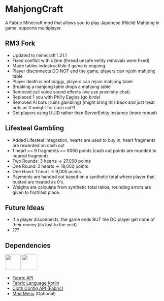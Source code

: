 # MahjongCraft
A Fabric Minecraft mod that allows you to play Japanese (Riichi) Mahjong in game, supports multiplayer.


## RM3 Fork
* Updated to minecraft 1.21.1
* Fixed conflict with c2me (thread unsafe entity removals were fixed)
* Made tables indestructible if game is ongoing
* Player disconnects DO NOT end the game, players can rejoin mahjong table
* Player death is not buggy, players can rejoin mahjong table
* Breaking a mahjong table drops a mahjong table
* Removed call voice sound effects (we use proximity chat)
* Replaced 1 sou with Philly Eagles (go birds)
* Removed AI bots (ruins gambling) (might bring this back and just treat bots as 0 weight for cash out?)
* Get players using UUID rather than ServerEntity instance (more robust)


## Lifesteal Gambling
* Added Lifesteal Integration, hearts are used to buy in, heart fragments are rewarded on cash out
* 1 heart == 9 fragments == 9000 points (cash out points are rounded to neared fragment)
* Two Rounds: 3 hearts -> 27,000 points
* One Round: 2 hearts -> 18,000 points
* One Hand: 1 heart -> 9,000 points
* Payments are handed out based on a synthetic total where player that busted are treated as 0's.
* Weights are calculate from synthetic total ratios, rounding errors are given to first/last place. 


##  Future Ideas
* If a player disconnects, the game ends BUT the DC player get none of their money (its lost to the void)
* ???

## Dependencies
<div>
    <a href="https://www.curseforge.com/minecraft/mc-mods/fabric-api"><img alt="" src="https://i.imgur.com/Ol1Tcf8.png" height="50"/></a>
    <a href="https://www.curseforge.com/minecraft/mc-mods/fabric-language-kotlin"><img alt="" src="https://i.imgur.com/c1DH9VL.png" height="50"/></a>
</div>

- [Fabric API](https://www.curseforge.com/minecraft/mc-mods/fabric-api)
- [Fabric Language Kotlin](https://www.curseforge.com/minecraft/mc-mods/fabric-language-kotlin)
- [Cloth Config API (Fabric)](https://www.curseforge.com/minecraft/mc-mods/cloth-config)
- [Mod Menu](https://www.curseforge.com/minecraft/mc-mods/modmenu) (Optional)
